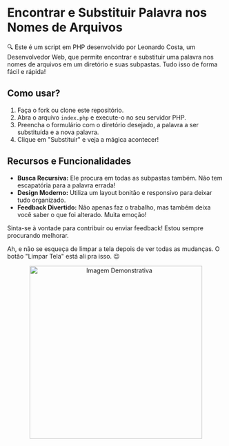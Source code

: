 # Encontrar e Substituir Palavra nos Nomes de Arquivos

🔍 Este é um script em PHP desenvolvido por Leonardo Costa, um Desenvolvedor Web, que permite encontrar e substituir uma palavra nos nomes de arquivos em um diretório e suas subpastas. Tudo isso de forma fácil e rápida!

## Como usar?

1. Faça o fork ou clone este repositório.
2. Abra o arquivo `index.php` e execute-o no seu servidor PHP.
3. Preencha o formulário com o diretório desejado, a palavra a ser substituída e a nova palavra.
4. Clique em "Substituir" e veja a mágica acontecer!

## Recursos e Funcionalidades

- **Busca Recursiva:** Ele procura em todas as subpastas também. Não tem escapatória para a palavra errada!
- **Design Moderno:** Utiliza um layout bonitão e responsivo para deixar tudo organizado.
- **Feedback Divertido:** Não apenas faz o trabalho, mas também deixa você saber o que foi alterado. Muita emoção!

Sinta-se à vontade para contribuir ou enviar feedback! Estou sempre procurando melhorar.

Ah, e não se esqueça de limpar a tela depois de ver todas as mudanças. O botão "Limpar Tela" está ali pra isso. 😉

<div align="center">
  <img src="https://www.pinterest.pt/pin/905856912537283055/" alt="Imagem Demonstrativa" width="400px">
</div>
